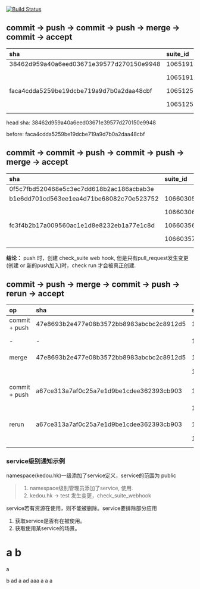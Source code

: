 [![Build Status](https://travis-ci.org/wusthuke/traviscidemo.svg?branch=master)](https://travis-ci.org/wusthuke/traviscidemo)


## commit -> push -> commit -> push -> merge -> commit -> accept

| sha                                      | suite_id | status    | conclusion      | appId | appName    | head sha                                 |
|:-----------------------------------------|:---------|:----------|:----------------|:------|:-----------|:-----------------------------------------|
| 38462d959a40a6eed03671e39577d270150e9948 | 10651917 | queued    | null            | 67    | Travis CI  | 38462d959a40a6eed03671e39577d270150e9948 |
|                                          | 10651918 | completed | action_required | 11006 | App Center |                                          |
| faca4cdda5259be19dcbe719a9d7b0a2daa48cbf | 10651256 | queued    | null            | 67    | Travis CI  | faca4cdda5259be19dcbe719a9d7b0a2daa48cbf |
|                                          | 10651257 | completed | action_required | 11006 | App Center |                                          |

head sha: 38462d959a40a6eed03671e39577d270150e9948

before: faca4cdda5259be19dcbe719a9d7b0a2daa48cbf

## commit -> commit -> push -> commit -> push -> merge -> accept

| sha                                      | suite_id | status    | conclusion      | appId | appName    | head_sha                                 |
|:-----------------------------------------|:---------|:----------|:----------------|:------|:-----------|:-----------------------------------------|
| 0f5c7fbd520468e5c3ec7dd618b2ac186acbab3e |          |           |                 |       |            |                                          |
| b1e6dd701cd563ee1ea4d71be68082c70e523752 | 10660305 | queued    | null            | 67    | Travis CI  | b1e6dd701cd563ee1ea4d71be68082c70e523752 |
|                                          | 10660306 | queued    | null            | 11006 | App Center | 同上                                      |
| fc3f4b2b17a009560ac1e1d8e8232eb1a77e1c8d | 10660356 | queued    | null            | 67    | Travis CI  | fc3f4b2b17a009560ac1e1d8e8232eb1a77e1c8d |
|                                          | 10660357 | completed | action_required | 11006 | App Center | 同上                                      |

**结论：** push 时，创建 check_suite web hook,
但是只有pull_request发生变更(创建 or 新的push加入)时，check run
才会被真正创建.


## commit -> push -> merge -> commit -> push -> rerun -> accept

| op            | sha                                      | suite_id | status    | conclusion      | appId | appName    | check_run_size | run_id   | run_name                 |
|:--------------|:-----------------------------------------|:---------|:----------|:----------------|:------|:-----------|:---------------|:---------|:-------------------------|
| commit + push | 47e8693b2e477e08b3572bb8983abcbc2c8912d5 | 12897458 | queued    | null            | 67    | Travis CI  | 0              | 无       |                          |
| -             | -                                        | 12897459 | queued    | null            | 11006 | App Center | 0              | 无       |                          |
|               |                                          |          |           |                 |       |            |                |          |                          |
| merge         | 47e8693b2e477e08b3572bb8983abcbc2c8912d5 | 12897458 | queued    | null            | 67    | Travis CI  | 0              | 无       |                          |
|               |                                          | 12897459 | completed | action_required | 11006 | App Center | 1              | 无       | traviscidemo for Android |
|               |                                          |          |           |                 |       |            |                |          |                          |
| commit + push | a67ce313a7af0c25a7e1d9be1cdee362393cb903 | 12899226 | queued    | null            | 67    | Travis CI  | 0              | 无       |                          |
|               |                                          | 12899227 | completed | action_required | 11006 | App Center | 1              | 16177509 | 同上                      |
|               |                                          |          |           |                 |       |            |                |          |                          |
| rerun         | a67ce313a7af0c25a7e1d9be1cdee362393cb903 | 12899226 | queued    | null            | 67    | Travis CI  | 0              | 无       |                          |
|               |                                          | 12899227 | completed | action_required | 11006 | App Center | 1              | 16177509 | 同上                      |


### service级别通知示例

namespace(kedou.hk)一级添加了service定义，service的范围为 public

> 1. namespace级别管理员添加了service, 使用.
> 2. kedou.hk -> test 发生变更，check_suite_webhook


service若有资源在使用，则不能被删除。service要排除部分应用

1. 获取service是否有在被使用。
2. 获取使用某service的场景。

a b
=======
a

b ad a ad aaa a a a
